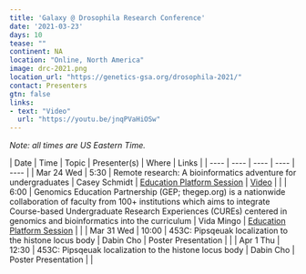 ```yaml
---
title: 'Galaxy @ Drosophila Research Conference'
date: '2021-03-23'
days: 10
tease: ""
continent: NA
location: "Online, North America"
image: drc-2021.png
location_url: "https://genetics-gsa.org/drosophila-2021/"
contact: Presenters
gtn: false
links:
- text: "Video"
  url: "https://youtu.be/jnqPVaHiOSw"
---
```


*Note: all times are US Eastern Time.*

| Date | Time | Topic | Presenter(s) | Where | Links |
| ---- | ---- | ---- | ---- | ---- |
| Mar 24 Wed | 5:30 | Remote research: A bioinformatics adventure for undergraduates | Casey Schmidt | [Education Platform Session](https://app.genetics-gsa.org/drosophila/abstracts21_report/SessionListing?sessionType=Plenary,Platform,Workshop#sess10) | [Video](https://youtu.be/jnqPVaHiOSw) |
| | 6:00 |  Genomics Education Partnership (GEP; thegep.org) is a nationwide collaboration of faculty from 100+ institutions which aims to integrate Course-based Undergraduate Research Experiences (CUREs) centered in genomics and bioinformatics into the curriculum | Vida Mingo | [Education Platform Session](https://app.genetics-gsa.org/drosophila/abstracts21_report/SessionListing?sessionType=Plenary,Platform,Workshop#sess10) |  |
| Mar 31 Wed | 10:00 | 453C: Pipsqeuak localization to the histone locus body | Dabin Cho | Poster Presentation | |
| Apr 1 Thu | 12:30 | 453C: Pipsqeuak localization to the histone locus body | Dabin Cho | Poster Presentation | | 
